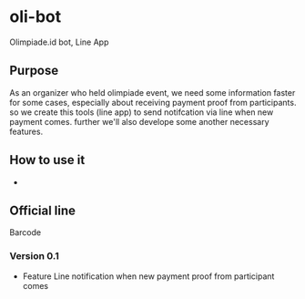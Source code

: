 # oli-bot

Olimpiade.id bot, Line App

## Purpose

As an organizer who held olimpiade event, we need some information faster for some cases, especially about receiving payment proof from participants. so we create this tools (line app) to send notifcation via line when new payment comes. further we'll also develope some another necessary features.

## How to use it

- 

## Official line

Barcode

### Version 0.1

- Feature Line notification when new payment proof from participant comes


